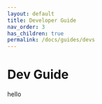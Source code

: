 ```yaml
---
layout: default
title: Developer Guide
nav_order: 3
has_children: true
permalink: /docs/guides/devs
---
```


# Dev Guide

hello
